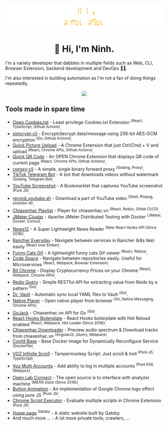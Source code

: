 ![ReeganExE](logo.svg?t=17362)

<h1 align="center">👋 Hi, I'm Ninh.</h1>

I'm a variety developer that dabbles in multiple fields such as Web, CLI, Browser Extension, backend development and DevOps 👨‍💻.

I'm also interested in building automation as I'm not a fan of doing things repeatedly.


<p align="center">
  <img src="https://ninh.js.org/img/ninh-stack.jpg?202104" align="center" />
</p>

<h2>Tools made in spare time</h2>

  - [Open Cookies.txt](https://chrome.google.com/webstore/detail/open-cookiestxt/gdocmgbfkjnnpapoeobnolbbkoibbcif) - Least privilege Cookies.txt Extension <sup>(React, TypeScript, Github Actions)</sup>.
 - [simcrypt-cli](https://github.com/ReeganExE/simcrypt-cli) - Encrypt/decrypt data/message using 256-bit AES-GCM encryption <sup>(Go, Github Actions)</sup>.
 - [Quick Picture Upload](https://github.com/ReeganExE/quickpic) - A Chrome Extension that just Ctrl/Cmd + V and upload <sup>(React, Chrome APIs, Github Actions)</sup>.
 - [Quick QR Code](https://github.com/ReeganExE/qrcode-extension) - An OPEN Chrome Extension that displays QR code of current page <sup>(React, Chrome APIs, Github Actions)</sup>.
 - [cproxy-cli](https://github.com/ReeganExE/cproxy-cli) - A simple, single binary forward proxy <sup>(Golang, Proxy)</sup>.
 - [TikTok Telegram Bot](https://github.com/ReeganExE/tiktok-telegrambot) - A bot that downloads videos without watermark <sup>(Golang, Telegram Bot)</sup>.
 - [YouTube Screenshot](https://github.com/ReeganExE/youtube-screenshot) - A Bookmarklet that captures YouTube screenshot <sup>(Pure JS)</sup>.
 - [record_youtube.sh](https://github.com/ReeganExE/record_youtube.sh) - Download a part of YouTube video <sup>(Shell, ffmpeg, youtube-dl)</sup>.
 - [Chiasenhac Playlist](https://chrome.google.com/webstore/detail/chiasenhac-playlist/eflhegkkifpfnaoacehpjigmpopijaah) - Player for chiasenhac.vn <sup>(React, Redux, Gitlab CI/CD)</sup>.
 - [JMeter Cluster](https://github.com/ReeganExE/jmeter-distributed-consul) - Apache JMeter Distributed Testing with Docker <sup>(JMeter, Docker, Consul)</sup>.
 - [News12](https://github.com/ReeganExE/news12) - A Super Lightweight News Reader <sup>(New React Hooks API (Since 2018))</sup>.
 - [Rancher Everyday](https://github.com/ReeganExE/rancher-everyday) - Navigate between services in Rancher (k8s like) easily <sup>(React over Ember)</sup>.
 - [Funny Cats Gif](https://ninh.js.org/cat) - A lightweight funny cats Gif viewer <sup>(React, Redux)</sup>.
 - [Code Space](https://github.com/ReeganExE/codespace) - Navigate between repositories easily. Useful for Microservices <sup>(React, Webpack, Browser Extension)</sup>.
 - [Bit Chrome](https://github.com/ReeganExE/bit-chrome) - Display Cryptocurrency Prices on your Chrome <sup>(React, Webpack, Chrome APIs)</sup>.
 - [Redis Query](https://github.com/ReeganExE/redis-query) - Simple RESTful API for extracting value from Reids by a pattern <sup>(Go)</sup>.
 - [Dr. Vault](https://github.com/ReeganExE/dr-vault) - Automatic sync local YAML files to Vault <sup>(Go)</sup>.
 - [Native Player](https://github.com/ReeganExE/native-player) - Open native player from browser <sup>(Go, Native Messaging, Chrome APIs)</sup>.
 - [GoJack](https://github.com/ReeganExE/gojack) - Chiasenhac.vn API for Go <sup>(Go)</sup>.
 - [React Hooks Boilerplate](https://github.com/ReeganExE/react-hooks-boilerplate) - React Hooks boilerplate with Hot Reload enabled <sup>(React, Webpack, Hot Loader (Since 2018))</sup>.
 - [Chiasenhac Downloader](https://chrome.google.com/webstore/detail/chiasenhac-downloader-2/iioflhiclipmefbnlfphcjidamknmckc) - Preview audio spectrum & Download tracks from chiasenhac.vn <sup>(AngularJS, jQuery, Webpack)</sup>.
 - [Confd Base](https://github.com/ReeganExE/confd-base) - Base Docker image for Dynamically Reconfigure Service <sup>(Dockerfile)</sup>.
 - [VOZ Infinite Scroll](https://github.com/ReeganExE/voz-infinite-scroll) - Tampermonkey Script: Just scroll & troll <sup>(Pure JS, TypeScript)</sup>.
 - [Voz Multi Accounts](https://github.com/ReeganExE/voz-multiacc) - Add ability to log in multiple accounts <sup>(Pure ES6, Webpack)</sup>.
 - [Open Lab Connect](https://github.com/OpenLabConnect/OpenLabConnect/tree/parsers) - The open source is to interface with analyzer machine <sup>(MEAN stack (Since 2016))</sup>.
 - [Button Animation](https://github.com/ReeganExE/wave-animation) - An implementation of Google Chrome logo effect using pure JS <sup>(Pure JS)</sup>.
 - [Chrome Script Executor](https://github.com/ReeganExE/chrome-script-execution) - Evaluate multiple scripts in Chrome Extension <sup>(Pure JS)</sup>.
 - [Home page](https://ninh.js.org) <sup>Gatsby</sup> - A static website built by Gatsby.
- And much more ... - A lot more private tools, crawlers, ...
